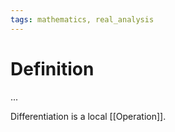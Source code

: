 ```yaml
---
tags: mathematics, real_analysis
---
```


# Definition

...

Differentiation is a local [[Operation]].

[^1]: [Elementary Analysis: The Theory of Calculus](zotero://open-pdf/library/items/GUY2WR3V?page=16)